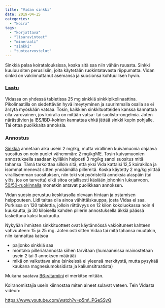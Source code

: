 ```yaml
---
title: "Vidan sinkki"
date: 2019-04-15
categories: 
  - "koira"
tags: 
  - "korjattava"
  - "lisaravinteet"
  - "mineraali"
  - "sinkki"
  - "tuotearvostelut"
---
```


Sinkkiä palaa koiratalouksissa, koska sitä saa niin vähän ruuasta. Sinkki kuuluu siten peruslisiin, joita käytetään ruokintatavasta riippumatta. Vidan sinkki on vakiinnuttanut asemansa ja suosionsa kohtuullisen hyvin.

<!--more-->

### Laatu

Vidassa on yhdessä tabletissa 25 mg sinkkiä sinkkipikolinaattina. Pikolinaatilla on siedettävän hyvä imeytyminen ja suurimmalla osalla se ei ärsytä myöskään vatsaa. Tosin, kaikkien sinkkituotteiden kanssa kannattaa olla varovainen, jos koiralla on mitään vatsa- tai suolisto-ongelmia. Joten närästävien ja IBS/IBD-koirien kannattaa ehkä jättää sinkki kupin pohjalle. Tai ottaa puolikkaita annoksia.

### Annostus

[Sinkkiä](https://www.katiska.eu/tieto/koira-tarve-mineraali/sinkki-valokeilassa/) annetaan aika usein 2 mg/kg, mutta virallinen kuivamuonia ohjaava suositus on noin puolet vähemmän: 2 mg/kgME. Tosin kuivamuonien annostuksella saadaan kylläkin helposti 3 mg/kg sanoi suositus mitä tahansa. Tämä tarkoittaa silloin sitä, että yksi Vida kattaisi 12,5 koirakiloa ja isommat menevät sitten ynnäämällä pillereitä. Koska käytetty 2 mg/kg ylittää virallisemman suosituksen, niin toki voi pyöristellä annoksia alaspäin (tai ylös, jos on tarvetta) eikä sitoa orjallisesti käsiään johonkin lukuarvoon. [50/50-ruokinnalla](https://www.katiska.eu/ruokinta/muu-ruokinta/koiran-50-50-ruokinta-faq/) monetkin antavat puolikkaan annoksen.

Vidan suosio perustuu keskitasolla olevaan hintaan ja ostamisen helppouteen. Lidl taitaa olla ainoa vähittäiskauppa, josta Vidaa ei saa. Purkissa on 120 tablettia, jolloin riittävyys on 12 kilon kokoluokassa noin 4 kuukautta, ja 30 kiloisella kahden pillerin annostuksella äkkiä päässä laskettuna kaksi kuukautta.

Nykyään ihmisten sinkkituotteet ovat käytännössä vakioituneet kahteen vahvuuteen: 15 ja 25 mg. Joten osti sitten Vidaa tai mitä tahansa muutakin, niin kannattaa katsoa

- paljonko sinkkiä saa
- montako pilleriä/annosta siihen tarvitaan (humaaneissa mainostetaan usein 2 tai 3 annoksen määrää)
- mikä on vaikuttava aine (sinkeissä ei yleensä merkitystä, mutta pysykää kaukana magnesiumoksidista ja kaliumsitraatista)

Mukana saatava [B6-vitamiini](https://www.katiska.eu/ravitsemus/vitamiinit/pyridoksiini-b6-vitamiini/) ei merkitse mitään.

Koiranomistajia usein kiinnostaa miten aineet sulavat veteen. Tein Vidasta videon:

https://www.youtube.com/watch?v=p5m\_PGeSSyQ
